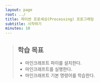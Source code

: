 ```yaml
---
layout: page
root: ../
title: 파이썬 프로세싱(Processing) 프로그래밍
subtitle: 시작하기
minutes: 10
---
```

> ## 학습 목표
>
> *   마인크래프트 파이를 설치한다.
> *   마인크래프트를 실행한다.
> *   마인크래프트 기본 명령어를 학습한다.


